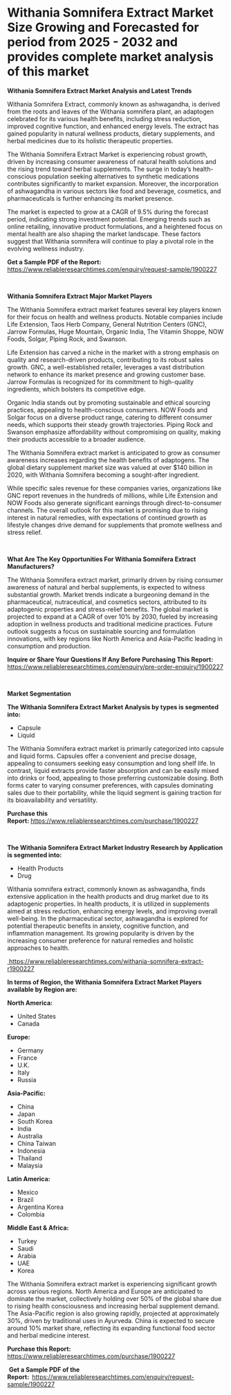 <p><h1>Withania Somnifera Extract Market Size Growing and Forecasted for period from 2025 - 2032 and provides complete market analysis of this market</h1></p><p><strong>Withania Somnifera Extract Market Analysis and Latest Trends</strong></p>
<p><p>Withania Somnifera Extract, commonly known as ashwagandha, is derived from the roots and leaves of the Withania somnifera plant, an adaptogen celebrated for its various health benefits, including stress reduction, improved cognitive function, and enhanced energy levels. The extract has gained popularity in natural wellness products, dietary supplements, and herbal medicines due to its holistic therapeutic properties.</p><p>The Withania Somnifera Extract Market is experiencing robust growth, driven by increasing consumer awareness of natural health solutions and the rising trend toward herbal supplements. The surge in today’s health-conscious population seeking alternatives to synthetic medications contributes significantly to market expansion. Moreover, the incorporation of ashwagandha in various sectors like food and beverage, cosmetics, and pharmaceuticals is further enhancing its market presence. </p><p>The market is expected to grow at a CAGR of 9.5% during the forecast period, indicating strong investment potential. Emerging trends such as online retailing, innovative product formulations, and a heightened focus on mental health are also shaping the market landscape. These factors suggest that Withania somnifera will continue to play a pivotal role in the evolving wellness industry.</p></p>
<p><strong>Get a Sample PDF of the Report:&nbsp;</strong> <a href="https://www.reliableresearchtimes.com/enquiry/request-sample/1900227?utm_campaign=2267&utm_medium=2&utm_source=Github&utm_content=ia&utm_term=19042025&utm_id=withania-somnifera-extract">https://www.reliableresearchtimes.com/enquiry/request-sample/1900227</a></p>
<p>&nbsp;</p>
<p><strong>Withania Somnifera Extract Major Market Players</strong></p>
<p><p>The Withania Somnifera extract market features several key players known for their focus on health and wellness products. Notable companies include Life Extension, Taos Herb Company, General Nutrition Centers (GNC), Jarrow Formulas, Huge Mountain, Organic India, The Vitamin Shoppe, NOW Foods, Solgar, Piping Rock, and Swanson. </p><p>Life Extension has carved a niche in the market with a strong emphasis on quality and research-driven products, contributing to its robust sales growth. GNC, a well-established retailer, leverages a vast distribution network to enhance its market presence and growing customer base. Jarrow Formulas is recognized for its commitment to high-quality ingredients, which bolsters its competitive edge.</p><p>Organic India stands out by promoting sustainable and ethical sourcing practices, appealing to health-conscious consumers. NOW Foods and Solgar focus on a diverse product range, catering to different consumer needs, which supports their steady growth trajectories. Piping Rock and Swanson emphasize affordability without compromising on quality, making their products accessible to a broader audience.</p><p>The Withania Somnifera extract market is anticipated to grow as consumer awareness increases regarding the health benefits of adaptogens. The global dietary supplement market size was valued at over $140 billion in 2020, with Withania Somnifera becoming a sought-after ingredient.</p><p>While specific sales revenue for these companies varies, organizations like GNC report revenues in the hundreds of millions, while Life Extension and NOW Foods also generate significant earnings through direct-to-consumer channels. The overall outlook for this market is promising due to rising interest in natural remedies, with expectations of continued growth as lifestyle changes drive demand for supplements that promote wellness and stress relief.</p></p>
<p>&nbsp;</p>
<p><strong>What Are The Key Opportunities For Withania Somnifera Extract Manufacturers?</strong></p>
<p><p>The Withania Somnifera extract market, primarily driven by rising consumer awareness of natural and herbal supplements, is expected to witness substantial growth. Market trends indicate a burgeoning demand in the pharmaceutical, nutraceutical, and cosmetics sectors, attributed to its adaptogenic properties and stress-relief benefits. The global market is projected to expand at a CAGR of over 10% by 2030, fueled by increasing adoption in wellness products and traditional medicine practices. Future outlook suggests a focus on sustainable sourcing and formulation innovations, with key regions like North America and Asia-Pacific leading in consumption and production.</p></p>
<p><strong>Inquire or Share Your Questions If Any Before Purchasing This Report:</strong> <a href="https://www.reliableresearchtimes.com/enquiry/pre-order-enquiry/1900227?utm_campaign=2267&utm_medium=2&utm_source=Github&utm_content=ia&utm_term=19042025&utm_id=withania-somnifera-extract">https://www.reliableresearchtimes.com/enquiry/pre-order-enquiry/1900227</a></p>
<p>&nbsp;</p>
<p><strong>Market Segmentation</strong></p>
<p><strong>The Withania Somnifera Extract Market Analysis by types is segmented into:</strong></p>
<p><ul><li>Capsule</li><li>Liquid</li></ul></p>
<p><p>The Withania Somnifera extract market is primarily categorized into capsule and liquid forms. Capsules offer a convenient and precise dosage, appealing to consumers seeking easy consumption and long shelf life. In contrast, liquid extracts provide faster absorption and can be easily mixed into drinks or food, appealing to those preferring customizable dosing. Both forms cater to varying consumer preferences, with capsules dominating sales due to their portability, while the liquid segment is gaining traction for its bioavailability and versatility.</p></p>
<p><strong>Purchase this Report:&nbsp;</strong><a href="https://www.reliableresearchtimes.com/purchase/1900227?utm_campaign=2267&utm_medium=2&utm_source=Github&utm_content=ia&utm_term=19042025&utm_id=withania-somnifera-extract">https://www.reliableresearchtimes.com/purchase/1900227</a></p>
<p>&nbsp;</p>
<p><strong>The Withania Somnifera Extract Market Industry Research by Application is segmented into:</strong></p>
<p><ul><li>Health Products</li><li>Drug</li></ul></p>
<p><p>Withania somnifera extract, commonly known as ashwagandha, finds extensive application in the health products and drug market due to its adaptogenic properties. In health products, it is utilized in supplements aimed at stress reduction, enhancing energy levels, and improving overall well-being. In the pharmaceutical sector, ashwagandha is explored for potential therapeutic benefits in anxiety, cognitive function, and inflammation management. Its growing popularity is driven by the increasing consumer preference for natural remedies and holistic approaches to health.</p></p>
<p><a href="https://www.reliableresearchtimes.com/withania-somnifera-extract-r1900227?utm_campaign=2267&utm_medium=2&utm_source=Github&utm_content=ia&utm_term=19042025&utm_id=withania-somnifera-extract">&nbsp;https://www.reliableresearchtimes.com/withania-somnifera-extract-r1900227</a></p>
<p><strong>In terms of Region, the Withania Somnifera Extract Market Players available by Region are:</strong></p>
<p>
    <p> <strong> North America: </strong>
        <ul>
            <li>United States</li>
            <li>Canada</li>
        </ul>
        </p> 
    <p> <strong> Europe: </strong>
        <ul>
            <li>Germany</li>
            <li>France</li>
            <li>U.K.</li>
            <li>Italy</li>
            <li>Russia</li>
        </ul>
        </p> 
    <p> <strong> Asia-Pacific: </strong>
        <ul>
            <li>China</li>
            <li>Japan</li>
            <li>South Korea</li>
            <li>India</li>
            <li>Australia</li>
            <li>China Taiwan</li>
            <li>Indonesia</li>
            <li>Thailand</li>
            <li>Malaysia</li>
        </ul>
        </p> 
    <p> <strong> Latin America: </strong>
        <ul>
            <li>Mexico</li>
            <li>Brazil</li>
            <li>Argentina Korea</li>
            <li>Colombia</li>
        </ul>
        </p> 
    <p> <strong> Middle East & Africa: </strong>
        <ul>
            <li>Turkey</li>
            <li>Saudi</li>
            <li>Arabia</li>
            <li>UAE</li>
            <li>Korea</li>
        </ul>
    </p>
    </p>
<p><p>The Withania Somnifera extract market is experiencing significant growth across various regions. North America and Europe are anticipated to dominate the market, collectively holding over 50% of the global share due to rising health consciousness and increasing herbal supplement demand. The Asia-Pacific region is also growing rapidly, projected at approximately 30%, driven by traditional uses in Ayurveda. China is expected to secure around 10% market share, reflecting its expanding functional food sector and herbal medicine interest.</p></p>
<p><strong>Purchase this Report: </strong><a href="https://www.reliableresearchtimes.com/purchase/1900227?utm_campaign=2267&utm_medium=2&utm_source=Github&utm_content=ia&utm_term=19042025&utm_id=withania-somnifera-extract">https://www.reliableresearchtimes.com/purchase/1900227</a></p>
<p>&nbsp;<strong>Get a Sample PDF of the Report:&nbsp;&nbsp;</strong><a href="https://www.reliableresearchtimes.com/enquiry/request-sample/1900227?utm_campaign=2267&utm_medium=2&utm_source=Github&utm_content=ia&utm_term=19042025&utm_id=withania-somnifera-extract">https://www.reliableresearchtimes.com/enquiry/request-sample/1900227</a></p>
<p><strong></strong></p>
<p><p></p><p></p><p></p></p>